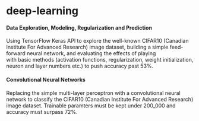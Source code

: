 # deep-learning

#### Data Exploration, Modeling, Regularization and Prediction
Using TensorFlow Keras API to explore the well-known CIFAR10 (Canadian Institute For Advanced Research) image dataset, building a simple feed-forward neural network, and evaluating the effects of playing with basic methods (activation functions, regularization, weight initialization, neuron and layer numbers etc.) to push accuracy past 53%.

#### Convolutional Neural Networks
Replacing the simple multi-layer perceptron with a convolutional neural network to classify the CIFAR10 (Canadian Institute For Advanced Research) image dataset. Trainable paramters must be kept under 200_000 and accuracy must surpass 72%.

